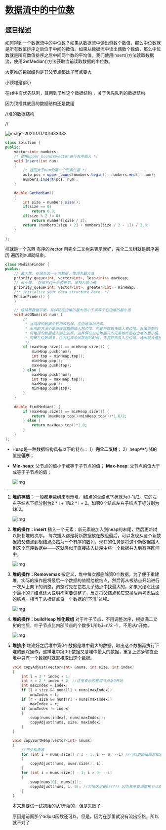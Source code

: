 # [数据流中的中位数](https://www.nowcoder.com/practice/9be0172896bd43948f8a32fb954e1be1?tpId=13&tqId=11216&tPage=4&rp=4&ru=/ta/coding-interviews&qru=/ta/coding-interviews/question-ranking)

## 题目描述

如何得到一个数据流中的中位数？如果从数据流中读出奇数个数值，那么中位数就是所有数值排序之后位于中间的数值。如果从数据流中读出偶数个数值，那么中位数就是所有数值排序之后中间两个数的平均值。我们使用Insert()方法读取数据流，使用GetMedian()方法获取当前读取数据的中位数。

大定推的数据结构是其父节点都比子节点要大

小顶堆是都小

在stl中有优先队列，其用到了堆这个数据结构   ，关于优先队列的数据结构

因为顶推其底层的数据结构还是数组



//堆的数据结构

//

![image-20210707101633332](C:\Users\lisunyang\AppData\Roaming\Typora\typora-user-images\image-20210707101633332.png)



```java
class Solution {
public:
    vector<int> numbers;
    /* 使用upper_bound对vector进行有序插入 */
    void Insert(int num)
    {
        /* 返回大于num的第一个元素位置 */
        auto pos = upper_bound(numbers.begin(), numbers.end(), num);
        numbers.insert(pos, num);
    }

    double GetMedian()
    { 
        int size = numbers.size();
        if(size == 0)
            return 0.0;
        if(size % 2 != 0)
            return numbers[size / 2];
        return (numbers[size / 2] + numbers[size / 2 - 1]) / 2.0;
    }

};
```

推就是一个东西    有序的vector 用完全二叉树来表示就好，完全二叉树就是层序遍历 遍历到null就结束。



```c++
class MedianFinder {
public:
    // 最大堆，存储左边一半的数据，堆顶为最大值
    priority_queue<int, vector<int>, less<int>> maxHeap;
    // 最小堆， 存储右边一半的数据，堆顶为最小值
    priority_queue<int, vector<int>, greater<int>> minHeap;
    /** initialize your data structure here. */
    MedianFinder() {
    }

    // 维持堆数据平衡，并保证左边堆的最大值小于或等于右边堆的最小值
    void addNum(int num) {
        /*
         * 当两堆的数据个数相等时候，左边堆添加元素。
         * 采用的方法不是直接将数据插入左边堆，而是将数据先插入右边堆，算法调整后
         * 将堆顶的数据插入到左边堆，这样保证左边堆插入的元素始终是右边堆的最小值。
         * 同理左边数据多，往右边堆添加数据的时候，先将数据放入左边堆，选出最大值放到右边堆中。
         */
        if (maxHeap.size() == minHeap.size()) {
            minHeap.push(num);
            int top = minHeap.top();
            minHeap.pop();
            maxHeap.push(top);
        } else {
            maxHeap.push(num);
            int top = maxHeap.top();
            maxHeap.pop();
            minHeap.push(top);
        }
    }
    
    double findMedian() {
        if (maxHeap.size() == minHeap.size()) {
            return (maxHeap.top()+minHeap.top())*1.0/2;
        } else {
            return maxHeap.top()*1.0;
        }
    }
};
```

- Heap是一种数据结构具有以下的特点：
  1）**完全二叉树**；
  2）heap中存储的值是**偏序**；

- **Min-heap**: 父节点的值小于或等于子节点的值；
  **Max-heap**: 父节点的值大于或等于子节点的值；

   

  ![img](https://upload-images.jianshu.io/upload_images/650075-91f1549ff0c87c15.png)

   

   

------

1. **堆的存储：**
   一般都用数组来表示堆，i结点的父结点下标就为(i–1)/2。它的左右子结点下标分别为2 * i + 1和2 * i + 2。如第0个结点左右子结点下标分别为1和2。

    

   ![img](https://upload-images.jianshu.io/upload_images/650075-35f2934f850019d0.gif)

    

2. **堆的操作：insert**
   插入一个元素：新元素被加入到heap的末尾，然后更新树以恢复堆的次序。
   每次插入都是将新数据放在数组最后。可以发现从这个新数据的父结点到根结点必然为一个有序的数列，现在的任务是将这个新数据插入到这个有序数据中——这就类似于直接插入排序中将一个数据并入到有序区间中。

    

   ![img](https://upload-images.jianshu.io/upload_images/650075-68959377359ac140.png)

    

    

3. **堆的操作：Removemax**
   按定义，堆中每次都删除第0个数据。为了便于重建堆，实际的操作是将最后一个数据的值赋给根结点，然后再从根结点开始进行一次从上向下的调整。调整时先在左右儿子结点中找最大的，如果父结点比这个最小的子结点还大说明不需要调整了，反之将父结点和它交换后再考虑后面的结点。相当于从根结点将一个数据的“下沉”过程。

    

   ![img](https://upload-images.jianshu.io/upload_images/650075-87c918e6477027d2.png)

    

    

4. **堆的操作：buildHeap 堆化数组**
   对于叶子节点，不用调整次序，根据满二叉树的性质，叶子节点比内部节点的个数多1.所以i=n/2 -1 ，不用从n开始。

    

   ![img](https://upload-images.jianshu.io/upload_images/650075-df751f1773dc2e60.png)

    

    

5. **堆排序**
   堆建好之后堆中第0个数据是堆中最大的数据。取出这个数据再执行下堆的删除操作。这样堆中第0个数据又是堆中最大的数据，重复上述步骤直至堆中只有一个数据时就直接取出这个数据。

   

   ```c++
   void copyAdjust(vector<int> &nums, int size, int index)
   {
       int l = 2 * index + 1;
       int r = 2 * index + 2; //这里表示的是根节点从0开始
       int maxIndex = index;
       if (l < size && nums[l] > nums[maxIndex])
           maxIndex = l;
       if (r < size && nums[r] > nums[maxIndex])
           maxIndex = r;
       if (maxIndex != index)
       {
           swap(nums[index], nums[maxIndex]);
           copyAdjust(nums, size, maxIndex);
       }
   }
   
   void copySortHeap(vector<int> &nums)
   {
       //初步构造堆
       for (int i = nums.size() / 2 - 1; i >= 0; --i) //可以取画张图就知道了,root呀需要取到
       {
           copyAdjust(nums, nums.size(), i);  
       }
       for (int i = nums.size() - 1; i > 0; --i)
       {
           swap(nums[0], nums[i]);
           copyAdjust(nums, i, 0); //为啥这里是0????? 因为秩序要调整根节点就好
       }
   }
   ```

   本来想要试一试初始的从1开始的，但是失败了

   原因是前面那个adjust函数还可以，但是，因为在那里就没有流出空格，所以就不对了